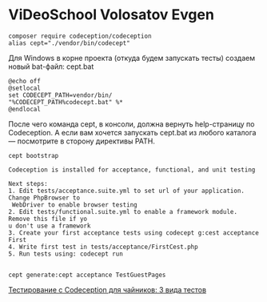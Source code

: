  # ViDeoSchool Volosatov Evgen
 
    composer require codeception/codeception
    alias cept="./vendor/bin/codecept"
    
 Для Windows в корне проекта (откуда будем запускать тесты) создаем новый bat-файл: cept.bat
    
    
    @echo off
    @setlocal
    set CODECEPT_PATH=vendor/bin/
    "%CODECEPT_PATH%codecept.bat" %*
    @endlocal
    
После чего команда cept, в консоли, должна вернуть help-страницу по Codeception. А если вам хочется запускать cept.bat из любого каталога — посмотрите в сторону директивы PATH.
    
    
    cept bootstrap
    
    Codeception is installed for acceptance, functional, and unit testing
    
    Next steps:
    1. Edit tests/acceptance.suite.yml to set url of your application. Change PhpBrowser to
     WebDriver to enable browser testing
    2. Edit tests/functional.suite.yml to enable a framework module. Remove this file if yo
    u don't use a framework
    3. Create your first acceptance tests using codecept g:cest acceptance First
    4. Write first test in tests/acceptance/FirstCest.php
    5. Run tests using: codecept run
    
    
    cept generate:cept acceptance TestGuestPages
    
 [Тестирование с Сodeception для чайников: 3 вида тестов](https://habr.com/post/329418/)
 